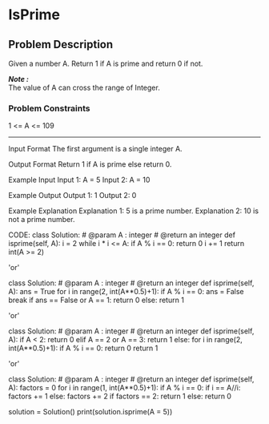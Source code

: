 # IsPrime

## Problem Description
Given a number A. Return 1 if A is prime and return 0 if not.  </br>

***Note :*** </br>
The value of A can cross the range of Integer.

### Problem Constraints
1 <= A <= 109

---

Input Format
The first argument is a single integer A.

Output Format
Return 1 if A is prime else return 0.

Example Input
Input 1:
A = 5
Input 2:
A = 10

Example Output
Output 1:
1
Output 2:
0

Example Explanation
Explanation 1:
5 is a prime number.
Explanation 2:
10 is not a prime number.


CODE:
class Solution:
    # @param A : integer
    # @return an integer
    def isprime(self, A):
        i = 2
        while i * i <= A:
            if A % i == 0:
                return 0
            i += 1
        return int(A >= 2)

'or'

class Solution:
    # @param A : integer
    # @return an integer
    def isprime(self, A):
        ans = True
        for i in range(2, int(A**0.5)+1):
            if A % i == 0:
                ans = False
                break
        if ans == False or A == 1:
            return 0 
        else:
            return 1

'or'

class Solution:
    # @param A : integer
    # @return an integer
    def isprime(self, A):
        if A < 2:
            return 0
        elif A == 2 or A == 3:
            return 1
        else:
            for i in range(2, int(A**0.5)+1):
                if A % i == 0:
                    return 0
        return 1

'or'

class Solution:
    # @param A : integer
    # @return an integer
    def isprime(self, A):
        factors = 0
        for i in range(1, int(A**0.5)+1):
            if A % i == 0:
                if i == A//i:
                    factors += 1
                else:
                    factors += 2
        if factors == 2:
            return 1
        else:
            return 0


solution = Solution()
print(solution.isprime(A = 5))
